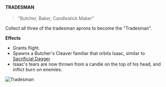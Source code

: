 ﻿#### **TRADESMAN**

> "Butcher, Baker, Candlestick Maker"

Collect all three of the tradesman aprons to become the "Tradesman".

**Effects**
- Grants flight.
- Spawns a Butcher's Cleaver familiar that orbits Isaac, similar to [Sacrificial Dagger](https://bindingofisaacrebirth.fandom.com/wiki/Sacrificial_Dagger)
- Isaac's tears are now thrown from a candle on the top of his head, and inflict burn on enemies.

![Tradesman](/gifs/tradesman.gif "Tradesman")

